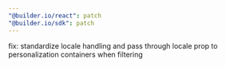 ```yaml
---
"@builder.io/react": patch
"@builder.io/sdk": patch
---
```


fix: standardize locale handling and pass through locale prop to personalization containers when filtering
